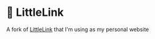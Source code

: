 # 🔗 LittleLink

A fork of [LittleLink](https://github.com/sethcottle/littlelink) that I'm using as my personal website

